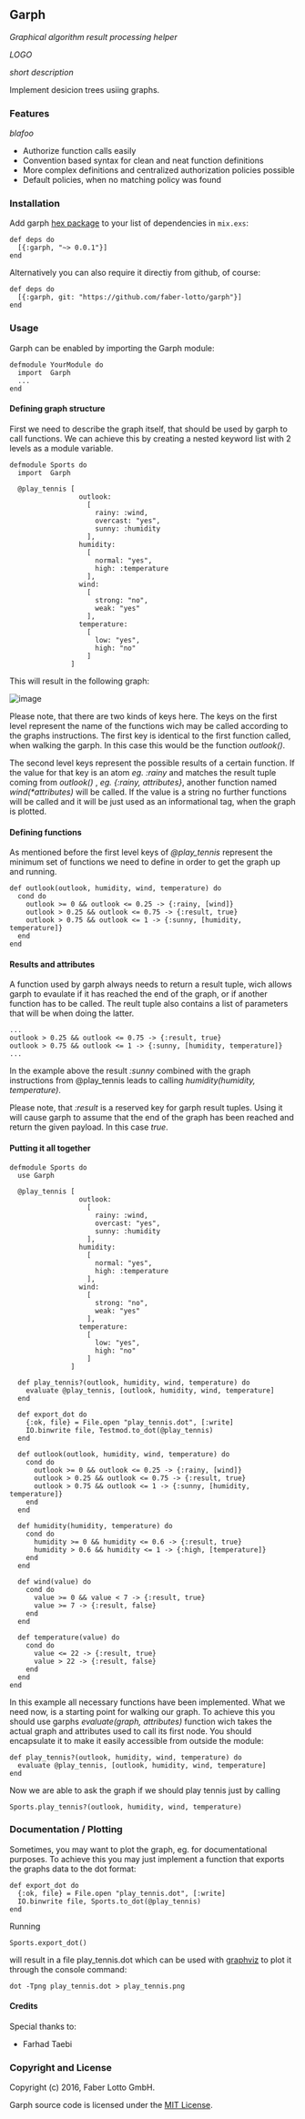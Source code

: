 ## Garph

_Graphical algorithm result processing helper_

_LOGO_

_short description_

Implement  desicion trees usiing graphs.

### Features



_blafoo_

* Authorize function calls easily
* Convention based syntax for clean and neat function definitions
* More complex definitions and centralized authorization policies possible
* Default policies, when no matching policy was found

### Installation

Add garph [hex package](https://hex.pm/packages/garph) to your list of dependencies in `mix.exs`:

```
def deps do
  [{:garph, "~> 0.0.1"}]
end
```

Alternatively you can also require it directiy from github, of course:

```
def deps do
  [{:garph, git: "https://github.com/faber-lotto/garph"}]
end
```

### Usage

Garph can be enabled by importing the Garph module:

```
defmodule YourModule do
  import  Garph
  ...
end
```

#### Defining graph structure

First we need to describe the graph itself, that should be used by garph to call functions. We can achieve this by creating a nested keyword list with 2 levels as a module variable.

```
defmodule Sports do
  import  Garph
  
  @play_tennis [
                 outlook:
                   [
                     rainy: :wind,
                     overcast: "yes",
                     sunny: :humidity
                   ],
                 humidity:
                   [
                     normal: "yes",
                     high: :temperature
                   ],
                 wind:
                   [
                     strong: "no",
                     weak: "yes"
                   ],
                 temperature:
                   [
                     low: "yes",
                     high: "no"
                   ]
               ]
```
This will result in the following graph:

![image](https://cdn.rawgit.com/ftaebi/garph/master/play_tennis.svg)

Please note, that there are two kinds of keys here. The keys on the first level represent the name of the functions wich may be called according to the graphs instructions. The first key is identical to the first function called, when walking the garph. In this case this would be the function _outlook()_.

The second level keys represent the possible results of a certain function. If the value for that key is an atom _eg. :rainy_ and matches the result tuple coming from _outlook()_ , _eg. {:rainy, attributes}_, another function named _wind(*attributes)_ will be called. If the value is a string no further functions will be called and it will be just used as an informational tag, when the graph is plotted. 

#### Defining functions

As mentioned before the first level keys of _@play_tennis_ represent the minimum set of functions we need to define in order to get the graph up and running.

```
def outlook(outlook, humidity, wind, temperature) do
  cond do
    outlook >= 0 && outlook <= 0.25 -> {:rainy, [wind]}
    outlook > 0.25 && outlook <= 0.75 -> {:result, true}
    outlook > 0.75 && outlook <= 1 -> {:sunny, [humidity, temperature]}
  end
end

```

#### Results and attributes

A function used by garph always needs to return a result tuple, wich allows garph to evaulate if it has reached the end of the graph, or if another function has to be called. The reult tuple also contains a list of parameters that will be when doing the latter. 

```
...
outlook > 0.25 && outlook <= 0.75 -> {:result, true}
outlook > 0.75 && outlook <= 1 -> {:sunny, [humidity, temperature]}
...
```

In the example above the result _:sunny_ combined with the graph instructions from @play_tennis leads to calling _humidity(humidity, temperature)_.

Please note, that _:result_ is a reserved key for garph result tuples. Using it will cause garph to assume that the end of the graph has been reached and return the given payload. In this case _true_.

#### Putting it all together

```
defmodule Sports do
  use Garph

  @play_tennis [
                 outlook:
                   [
                     rainy: :wind,
                     overcast: "yes",
                     sunny: :humidity
                   ],
                 humidity:
                   [
                     normal: "yes",
                     high: :temperature
                   ],
                 wind:
                   [
                     strong: "no",
                     weak: "yes"
                   ],
                 temperature:
                   [
                     low: "yes",
                     high: "no"
                   ]
               ]

  def play_tennis?(outlook, humidity, wind, temperature) do
    evaluate @play_tennis, [outlook, humidity, wind, temperature]
  end

  def export_dot do
    {:ok, file} = File.open "play_tennis.dot", [:write]
    IO.binwrite file, Testmod.to_dot(@play_tennis)
  end

  def outlook(outlook, humidity, wind, temperature) do
    cond do
      outlook >= 0 && outlook <= 0.25 -> {:rainy, [wind]}
      outlook > 0.25 && outlook <= 0.75 -> {:result, true}
      outlook > 0.75 && outlook <= 1 -> {:sunny, [humidity, temperature]}
    end
  end

  def humidity(humidity, temperature) do
    cond do
      humidity >= 0 && humidity <= 0.6 -> {:result, true}
      humidity > 0.6 && humidity <= 1 -> {:high, [temperature]}
    end
  end

  def wind(value) do
    cond do
      value >= 0 && value < 7 -> {:result, true}
      value >= 7 -> {:result, false}
    end
  end

  def temperature(value) do
    cond do
      value <= 22 -> {:result, true}
      value > 22 -> {:result, false}
    end
  end
end

```

In this example all necessary functions have been implemented. What we need now, is a starting point for walking our graph.
To achieve this you should use garphs _evaluate(graph, attributes)_ function wich takes the actual graph and attributes used to call its first node. You should encapsulate it to make it easily accessible from outside the module:

```
def play_tennis?(outlook, humidity, wind, temperature) do
  evaluate @play_tennis, [outlook, humidity, wind, temperature]
end
```

Now we are able to ask the graph if we should play tennis just by calling 

```
Sports.play_tennis?(outlook, humidity, wind, temperature)
```

### Documentation / Plotting

Sometimes, you may want to plot the graph, eg. for documentational purposes. To achieve this you may just implement a function that exports the graphs data to the dot format:

```
def export_dot do
  {:ok, file} = File.open "play_tennis.dot", [:write]
  IO.binwrite file, Sports.to_dot(@play_tennis)
end
```

Running 

```
Sports.export_dot()
```

will result in a file play_tennis.dot which can be used with [graphviz]() to plot it through the console command:

```
dot -Tpng play_tennis.dot > play_tennis.png
```

#### Credits

Special thanks to:

* Farhad Taebi

### Copyright and License

Copyright (c) 2016, Faber Lotto GmbH.

Garph source code is licensed under the [MIT License](https://github.com/faber-lotto/garph/blob/master/LICENSE.md).